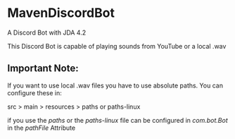 # MavenDiscordBot
A Discord Bot with JDA 4.2

This Discord Bot is capable of playing sounds from YouTube or a local .wav 


## Important Note:

If you want to use local .wav files you have to use absolute paths. You can configure these in:

src > main > resources > paths or paths-linux

if you use the _paths_ or the _paths-linux_ file can be configured in _com.bot.Bot_ in the _pathFile_ Attribute
